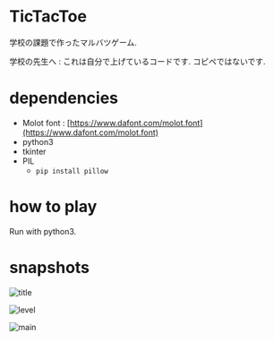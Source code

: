 # TicTacToe

学校の課題で作ったマルバツゲーム.

学校の先生へ : これは自分で上げているコードです. コピペではないです.

# dependencies

* Molot font : [https://www.dafont.com/molot.font](https://www.dafont.com/molot.font)
* python3
* tkinter
* PIL
  * `pip install pillow`

# how to play

Run with python3.

# snapshots

![title](https://lumakernel.github.io/python-ttt/snapshots/01.png)

![level](https://lumakernel.github.io/python-ttt/snapshots/02.png)

![main](https://lumakernel.github.io/python-ttt/snapshots/03.png)

